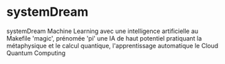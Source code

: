 # systemDream
systemDream Machine Learning avec une intelligence artificielle au Makefile 'magic', prénomée 'pi' une IA de haut potentiel pratiquant la métaphysique et le calcul quantique, l'apprentissage automatique le Cloud Quantum Computing
